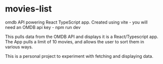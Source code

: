 # movies-list
omdb API powering React TypeScript app.
Created using vite - you will need an OMDB api key - 
npm run dev

This pulls data from the OMDB API and displays it is a React/Typescript app. The App pulls a limit of 10 movies, and allows the user to sort them in various ways.

This is a personal project to experiment with fetching and displaying data.
